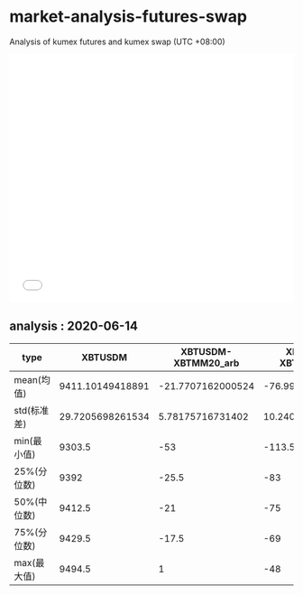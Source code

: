 # market-analysis-futures-swap
Analysis of kumex futures and kumex swap (UTC +08:00)

<iframe width="100%" height="440" src="./data.html" frameborder="no" border="0" scrolling="no"></iframe>

## analysis : 2020-06-14

type|XBTUSDM|XBTUSDM-XBTMM20_arb|XBTUSDM-XBTMU20_arb|
---|---|---|---
mean(均值) | 9411.10149418891 | -21.7707162000524 | -76.9986503687499
std(标准差) | 29.7205698261534 | 5.78175716731402 | 10.2404757355165
min(最小值) | 9303.5 | -53 | -113.5
25%(分位数) | 9392 | -25.5 | -83
50%(中位数) | 9412.5 | -21 | -75
75%(分位数) | 9429.5 | -17.5 | -69
max(最大值) | 9494.5 | 1 | -48
